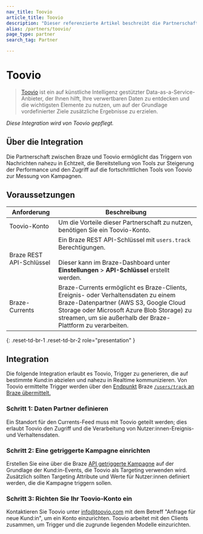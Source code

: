 ```yaml
---
nav_title: Toovio
article_title: Toovio
description: "Dieser referenzierte Artikel beschreibt die Partnerschaft zwischen Braze und Toovio, einem Unternehmen für Data-as-a-Service, das Ihnen hilft, Ihre verwertbaren Daten zu entdecken und die wichtigsten Elemente zu nutzen, um auf der Grundlage vordefinierter Ziele zusätzliche Ergebnisse zu erzielen."
alias: /partners/toovio/
page_type: partner
search_tag: Partner

---
```


# Toovio

> [Toovio](https://toovio.com/) ist ein auf künstliche Intelligenz gestützter Data-as-a-Service-Anbieter, der Ihnen hilft, Ihre verwertbaren Daten zu entdecken und die wichtigsten Elemente zu nutzen, um auf der Grundlage vordefinierter Ziele zusätzliche Ergebnisse zu erzielen.

_Diese Integration wird von Toovio gepflegt._

## Über die Integration

Die Partnerschaft zwischen Braze und Toovio ermöglicht das Triggern von Nachrichten nahezu in Echtzeit, die Bereitstellung von Tools zur Steigerung der Performance und den Zugriff auf die fortschrittlichen Tools von Toovio zur Messung von Kampagnen.

## Voraussetzungen

| Anforderung | Beschreibung |
| ----------- | ----------- |
| Toovio-Konto | Um die Vorteile dieser Partnerschaft zu nutzen, benötigen Sie ein Toovio-Konto. |
| Braze REST API-Schlüssel | Ein Braze REST API-Schlüssel mit `users.track` Berechtigungen. <br><br> Dieser kann im Braze-Dashboard unter **Einstellungen** > **API-Schlüssel** erstellt werden. |
| Braze-Currents | Braze-Currents ermöglicht es Braze-Clients, Ereignis- oder Verhaltensdaten zu einem Braze-Datenpartner (AWS S3, Google Cloud Storage oder Microsoft Azure Blob Storage) zu streamen, um sie außerhalb der Braze-Plattform zu verarbeiten. |
{: .reset-td-br-1 .reset-td-br-2 role="presentation" }

## Integration

Die folgende Integration erlaubt es Toovio, Trigger zu generieren, die auf bestimmte Kund:in abzielen und nahezu in Realtime kommunizieren. Von Toovio ermittelte Trigger werden über den [Endpunkt][3] Braze [`/users/track` an Braze übermittelt.][3]

### Schritt 1: Daten Partner definieren

Ein Standort für den Currents-Feed muss mit Toovio geteilt werden; dies erlaubt Toovio den Zugriff und die Verarbeitung von Nutzer:innen-Ereignis- und Verhaltensdaten.

### Schritt 2: Eine getriggerte Kampagne einrichten

Erstellen Sie eine über die Braze [API getriggerte Kampagne][4] auf der Grundlage der Kund:in-Events, die Toovio als Targeting verwenden wird. Zusätzlich sollten Targeting Attribute und Werte für Nutzer:innen definiert werden, die die Kampagne triggern sollen.

### Schritt 3: Richten Sie Ihr Toovio-Konto ein

Kontaktieren Sie Toovio unter [info@toovio.com](mailto:info@toovio.com?subject=New%20Customer%20Request) mit dem Betreff "Anfrage für neue Kund:in", um ein Konto einzurichten. Toovio arbeitet mit den Clients zusammen, um Trigger und die zugrunde liegenden Modelle einzurichten.


[1]: {{site.baseurl}}/user_guide/data_and_analytics/braze_currents/
[2]: {{site.baseurl}}/api/api_key/
[3]: {{site.baseurl}}/api/endpoints/user_data/post_user_track/
[4]: {{site.baseurl}}/api/endpoints/messaging/send_messages/post_send_triggered_campaigns/
